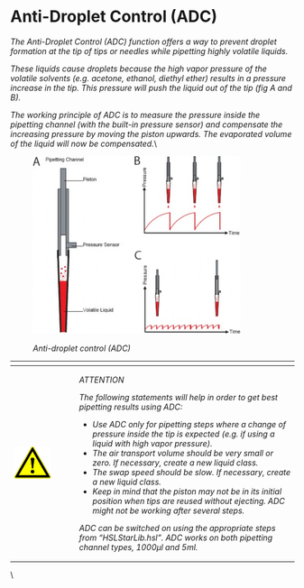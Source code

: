 # Anti-Droplet Control (ADC)‌

_The Anti-Droplet Control (ADC) function offers a way to prevent droplet formation at the tip of tips or needles while pipetting highly volatile liquids._

_These liquids cause droplets because the high vapor pressure of the volatile solvents (e.g. acetone, ethanol, diethyl ether) results in a pressure increase in the tip. This pressure will push the liquid out of the tip (fig A and B)._

_The working principle of ADC is to measure the pressure inside the pipetting channel (with the built-in pressure sensor) and compensate the increasing pressure by moving the piston upwards. The evaporated volume of the liquid will now be compensated._\


<figure><img src="../../../../.gitbook/assets/Image_1372.jpg" alt=""><figcaption><p><em>Anti-droplet control (ADC)</em></p></figcaption></figure>



<table data-header-hidden><thead><tr><th width="101"></th><th></th></tr></thead><tbody><tr><td><img src="../../../../.gitbook/assets/Image_1373.png" alt="image"></td><td><p><em>ATTENTION</em></p><p><em>The following statements will help in order to get best pipetting results using ADC:</em></p><ul><li><em>Use ADC only for pipetting steps where a change of pressure inside the tip is expected (e.g. if using a liquid with high vapor pressure).</em></li><li><em>The air transport volume should be very small or zero. If necessary, create a new liquid class.</em></li><li><em>The swap speed should be slow. If necessary, create a new liquid class.</em></li><li><em>Keep in mind that the piston may not be in its initial position when tips are reused without ejecting. ADC might not be working after several steps.</em></li></ul><p><em>ADC can be switched on using the appropriate steps from “HSLStarLib.hsl”. ADC works on both pipetting channel types, 1000μl and 5ml.</em></p></td></tr></tbody></table>

\
